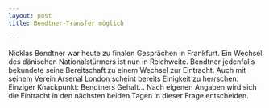 ```yaml
---
layout: post
title: Bendtner-Transfer möglich

---
```


Nicklas Bendtner war heute zu finalen Gesprächen in Frankfurt. Ein Wechsel des dänischen Nationalstürmers ist nun in Reichweite. Bendtner jedenfalls bekundete seine Bereitschaft zu einem Wechsel zur Eintracht. Auch mit seinem Verein Arsenal London scheint bereits Einigkeit zu herrschen. Einziger Knackpunkt: Bendtners Gehalt... Nach eigenen Angaben wird sich die Eintracht in den nächsten beiden Tagen in dieser Frage entscheiden.


